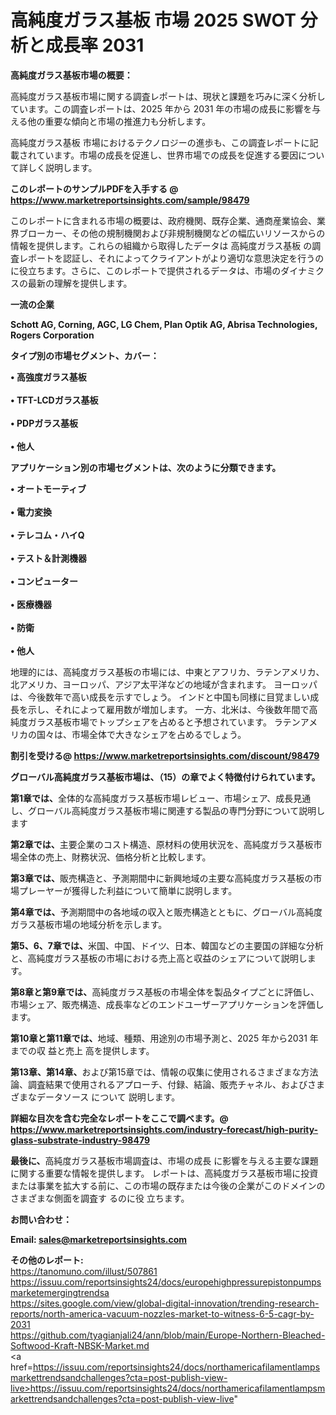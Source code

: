 # 高純度ガラス基板 市場 2025 SWOT 分析と成長率 2031

<strong><b>高純度ガラス基板市場の概要：</b></strong>

高純度ガラス基板市場に関する調査レポートは、現状と課題を巧みに深く分析しています。この調査レポートは、2025 年から 2031 年の市場の成長に影響を与える他の重要な傾向と市場の推進力も分析します。

高純度ガラス基板 市場におけるテクノロジーの進歩も、この調査レポートに記載されています。市場の成長を促進し、世界市場での成長を促進する要因について詳しく説明します。

<strong>このレポートのサンプルPDFを入手する @ <a href=https://www.marketreportsinsights.com/sample/98479>https://www.marketreportsinsights.com/sample/98479</a></strong>

このレポートに含まれる市場の概要は、政府機関、既存企業、通商産業協会、業界ブローカー、その他の規制機関および非規制機関などの幅広いリソースからの情報を提供します。これらの組織から取得したデータは 高純度ガラス基板 の調査レポートを認証し、それによってクライアントがより適切な意思決定を行うのに役立ちます。さらに、このレポートで提供されるデータは、市場のダイナミクスの最新の理解を提供します。

<strong>一流の企業</strong>

<strong><b>Schott AG, Corning, AGC, LG Chem, Plan Optik AG, Abrisa Technologies, Rogers Corporation</b></strong>

<strong><b>タイプ別の市場セグメント、カバー：</b></strong>

<strong>• 高強度ガラス基板<br><br>•  TFT-LCDガラス基板<br><br>•  PDPガラス基板<br><br>• 他人</strong>

<strong><b>アプリケーション別の市場セグメントは、次のように分類できます。</b></strong>

<strong>• オートモーティブ<br><br>• 電力変換<br><br>• テレコム・ハイQ<br><br>• テスト＆計測機器<br><br>• コンピューター<br><br>• 医療機器<br><br>• 防衛<br><br>• 他人</strong>

 地理的には、高純度ガラス基板の市場には、中東とアフリカ、ラテンアメリカ、北アメリカ、ヨーロッパ、アジア太平洋などの地域が含まれます。 ヨーロッパは、今後数年で高い成長を示すでしょう。 インドと中国も同様に目覚ましい成長を示し、それによって雇用数が増加します。 一方、北米は、今後数年間で高純度ガラス基板市場でトップシェアを占めると予想されています。 ラテンアメリカの国々は、市場全体で大きなシェアを占めるでしょう。

<strong>割引を受ける@ <a href=https://www.marketreportsinsights.com/discount/98479>https://www.marketreportsinsights.com/discount/98479</a></strong>

<strong><b>グローバル高純度ガラス基板市場は、（15）の章でよく特徴付けられています。</b></strong>

<strong><b>第</b></strong><strong><b>1章では、</b></strong>全体的な高純度ガラス基板市場レビュー、市場シェア、成長見通し、グローバル高純度ガラス基板市場に関連する製品の専門分野について説明します

<strong><b>第2章では、</b></strong>主要企業のコスト構造、原材料の使用状況を、高純度ガラス基板市場全体の売上、財務状況、価格分析と比較します。

<strong><b>第3章では、</b></strong>販売構造と、予測期間中に新興地域の主要な高純度ガラス基板の市場プレーヤーが獲得した利益について簡単に説明します。

<strong><b>第4章では、</b></strong>予測期間中の各地域の収入と販売構造とともに、グローバル高純度ガラス基板市場の地域分析を示します。

<strong><b>第5、6、7章では、</b></strong>米国、中国、ドイツ、日本、韓国などの主要国の詳細な分析と、高純度ガラス基板の市場における売上高と収益のシェアについて説明します。

<strong><b>第8章と第9章では、</b></strong>高純度ガラス基板の市場全体を製品タイプごとに評価し、市場シェア、販売構造、成長率などのエンドユーザーアプリケーションを評価します。

<strong><b>第10章と第11章では、</b></strong>地域、種類、用途別の市場予測と、2025 年から2031 年までの収 益と売上 高を提供します。

<strong><b>第13章、第14章、</b></strong>および第15章では、情報の収集に使用されるさまざまな方法論、調査結果で使用されるアプローチ、付録、結論、販売チャネル、およびさまざまなデータソース について 説明します。

<strong>詳細な目次を含む完全なレポートをここで調べます。@ <a href=https://www.marketreportsinsights.com/industry-forecast/high-purity-glass-substrate-industry-98479>https://www.marketreportsinsights.com/industry-forecast/high-purity-glass-substrate-industry-98479</a></strong>

<strong><b>最後に、</b></strong>高純度ガラス基板市場調査は、市場の成長 に影響を</a>与える主要な課題に関する重要な情報を提供します。 レポートは、高純度ガラス基板市場に投資または事業を拡大する前に、この市場の既存または今後の企業がこのドメインのさまざまな側面を調査す るのに役 立ちます。

<strong><b>お問い合わせ：</b></strong>

<strong>Email: </strong><a href=mailto:sales@marketreportsinsights.com><strong>sales@marketreportsinsights.com</strong></a>

<strong>その他のレポート:</strong>
<br>
<a href=https://tanomuno.com/illust/507861>https://tanomuno.com/illust/507861</a>
<br>
<a href=https://issuu.com/reportsinsights24/docs/europehighpressurepistonpumpsmarketemergingtrendsa>https://issuu.com/reportsinsights24/docs/europehighpressurepistonpumpsmarketemergingtrendsa</a>
<br>
<a href=https://sites.google.com/view/global-digital-innovation/trending-research-reports/north-america-vacuum-nozzles-market-to-witness-6-5-cagr-by-2031>https://sites.google.com/view/global-digital-innovation/trending-research-reports/north-america-vacuum-nozzles-market-to-witness-6-5-cagr-by-2031</a>
<br>
<a href=https://github.com/tyagianjali24/ann/blob/main/Europe-Northern-Bleached-Softwood-Kraft-NBSK-Market.md>https://github.com/tyagianjali24/ann/blob/main/Europe-Northern-Bleached-Softwood-Kraft-NBSK-Market.md</a>
<br>
<a href=https://issuu.com/reportsinsights24/docs/northamericafilamentlampsmarkettrendsandchallenges?cta=post-publish-view-live>https://issuu.com/reportsinsights24/docs/northamericafilamentlampsmarkettrendsandchallenges?cta=post-publish-view-live</a>"
